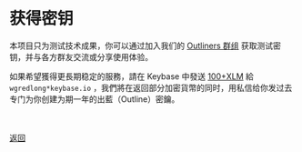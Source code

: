 # 获得密钥

本项目只为测试技术成果，你可以通过加入我们的 <a href="https://keybase.io/team/outliners">Outliners 群组</a> 获取测试密钥，并与各方群友交流或分享使用体验。

如果希望獲得更長期稳定的服務，請在 Keybase 中發送 <a href="https://wgredlong.github.io/xlm.html">100+XLM</a> 給 ```wgredlong*keybase.io``` ，我們將在返回部分加密貨幣的同时，用私信给你发过去专门为你创建为期一年的出藍（Outline）密鑰。



<br><br><a href="https://wgredlong.github.io/">返回</a>
